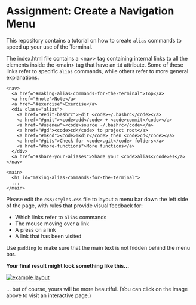 # Assignment: Create a Navigation Menu

This repository contains a tutorial on how to create `alias` commands to speed up your use of the Terminal.

The index.html file contains a \<nav> tag containing internal links to all the elements inside the \<main> tag that have an `id` attribute. Some of these links refer to specific `alias` commands, while others refer to more general explanations.

    <nav>
      <a href="#making-alias-commands-for-the-terminal">Top</a>
      <a href="#note">Note</a>
      <a href="#exercise">Exercise</a>
      <div class="alias">
        <a href="#edit-bashrc">Edit <code>~/.bashrc</code></a>
        <a href="#gmit"><code>add</code> + <code>commit</code></a>
        <a href="#usenew"><code>source ~/.bashrc</code></a>
        <a href="#gd"><code>cd</code> to project root</a>
        <a href="#mkcd"><code>mkdir</code> then <code>cd</code></a>
        <a href="#gits">Check for <code>.git</code> folders</a>
        <a href="#more-functions">More functions</a>
      </div>
      <a href="#share-your-aliases">Share your <code>alias</code>es</a>
    </nav>

    <main>
      <h1 id="making-alias-commands-for-the-terminal">
      ...
    </main>

Please edit the `css/styles.css` file to layout a menu bar down the left side of the page, with rules that provide visual feedback for:

* Which links refer to `alias` commands
* The mouse moving over a link
* A press on a link
* A link that has been visited

Use `padding` to make sure that the main text is not hidden behind the menu bar.



**Your final result might look something like this...**

[![example layout](img/example.png)](https://funforks.github.io/nav-menu/#exercise)

... but of course, yours will be more beautiful. (You can click on the image above to visit an interactive page.)
